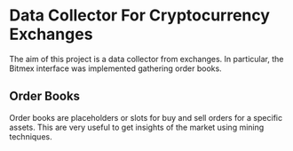 # Data Collector For Cryptocurrency Exchanges

The aim of this project is a data collector from exchanges. In particular, the Bitmex interface was implemented gathering order books. 

## Order Books

Order books are placeholders or slots for buy and sell orders for a specific assets. This are very useful to get insights of the market using mining techniques.

